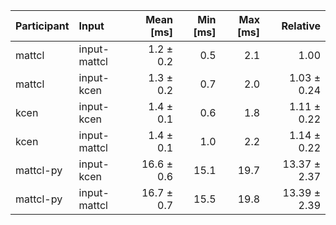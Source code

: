 | Participant | Input | Mean [ms] | Min [ms] | Max [ms] | Relative |
|:---|:---|---:|---:|---:|---:|
| mattcl | input-mattcl | 1.2 ± 0.2 | 0.5 | 2.1 | 1.00 |
| mattcl | input-kcen | 1.3 ± 0.2 | 0.7 | 2.0 | 1.03 ± 0.24 |
| kcen | input-kcen | 1.4 ± 0.1 | 0.6 | 1.8 | 1.11 ± 0.22 |
| kcen | input-mattcl | 1.4 ± 0.1 | 1.0 | 2.2 | 1.14 ± 0.22 |
| mattcl-py | input-kcen | 16.6 ± 0.6 | 15.1 | 19.7 | 13.37 ± 2.37 |
| mattcl-py | input-mattcl | 16.7 ± 0.7 | 15.5 | 19.8 | 13.39 ± 2.39 |
